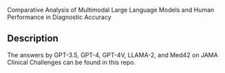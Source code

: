 Comparative Analysis of Multimodal Large Language Models and Human Performance in Diagnostic Accuracy

## Description

The answers by GPT-3.5, GPT-4, GPT-4V, LLAMA-2, and Med42 on JAMA Clinical Challenges can be found in this repo.
